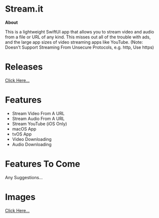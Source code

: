 # Stream.it
**About**

This is a lightweight SwiftUI app that allows you to stream video and audio from a file or URL of any kind. This misses out all of the trouble with ads, and the large app sizes of video streaming apps like YouTube. (Note: Doesn't Support Streaming From Unsecure Protocols, e.g. http, Use https)

# Releases

[Click Here...](https://github.com/markydoodled/Stream.it/releases)

# Features

- Stream Video From A URL
- Stream Audio From A URL
- Stream YouTube (iOS Only)
- macOS App
- tvOS App
- Video Downloading
- Audio Downloading

# Features To Come

Any Suggestions...

# Images

[Click Here...](https://github.com/markydoodled/Stream.it/tree/main/Images)
